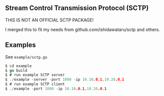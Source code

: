 Stream Control Transmission Protocol (SCTP)
----

THIS IS NOT AN OFFICIAL SCTP PACKAGE!

I merged this to fit my needs from github.com/ishidawataru/sctp and others. 



Examples
----

See `example/sctp.go`

```go
$ cd example
$ go build
$ # run example SCTP server
$ ./example -server -port 1000 -ip 10.10.0.1,10.20.0.1
$ # run example SCTP client
$ ./example -port 1000 -ip 10.10.0.1,10.20.0.1
```
